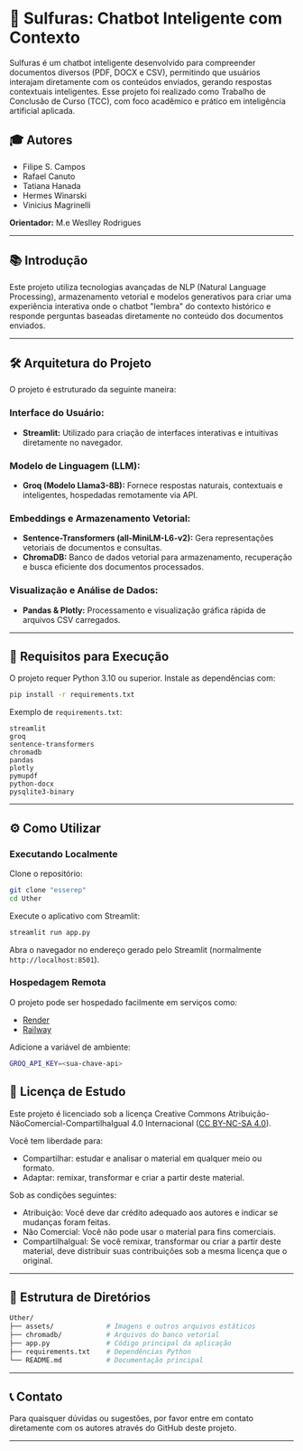 # 🔨 Sulfuras: Chatbot Inteligente com Contexto

Sulfuras é um chatbot inteligente desenvolvido para compreender documentos diversos (PDF, DOCX e CSV), permitindo que usuários interajam diretamente com os conteúdos enviados, gerando respostas contextuais inteligentes. Esse projeto foi realizado como Trabalho de Conclusão de Curso (TCC), com foco acadêmico e prático em inteligência artificial aplicada.

## 🎓 Autores

- Filipe S. Campos
- Rafael Canuto
- Tatiana Hanada
- Hermes Winarski
- Vinicius Magrinelli

**Orientador:** M.e Weslley Rodrigues

---

## 📚 Introdução

Este projeto utiliza tecnologias avançadas de NLP (Natural Language Processing), armazenamento vetorial e modelos generativos para criar uma experiência interativa onde o chatbot "lembra" do contexto histórico e responde perguntas baseadas diretamente no conteúdo dos documentos enviados.

---

## 🛠️ Arquitetura do Projeto

O projeto é estruturado da seguinte maneira:

### Interface do Usuário:
- **Streamlit:** Utilizado para criação de interfaces interativas e intuitivas diretamente no navegador.

### Modelo de Linguagem (LLM):
- **Groq (Modelo Llama3-8B):** Fornece respostas naturais, contextuais e inteligentes, hospedadas remotamente via API.

### Embeddings e Armazenamento Vetorial:
- **Sentence-Transformers (all-MiniLM-L6-v2):** Gera representações vetoriais de documentos e consultas.
- **ChromaDB:** Banco de dados vetorial para armazenamento, recuperação e busca eficiente dos documentos processados.

### Visualização e Análise de Dados:
- **Pandas & Plotly:** Processamento e visualização gráfica rápida de arquivos CSV carregados.

---

## 🚩 Requisitos para Execução

O projeto requer Python 3.10 ou superior. Instale as dependências com:

```bash
pip install -r requirements.txt
```

Exemplo de `requirements.txt`:

```text
streamlit
groq
sentence-transformers
chromadb
pandas
plotly
pymupdf
python-docx
pysqlite3-binary
```

---

## ⚙️ Como Utilizar

### Executando Localmente

Clone o repositório:

```bash
git clone "esserep"
cd Uther
```

Execute o aplicativo com Streamlit:

```bash
streamlit run app.py
```

Abra o navegador no endereço gerado pelo Streamlit (normalmente `http://localhost:8501`).

### Hospedagem Remota

O projeto pode ser hospedado facilmente em serviços como:

- [Render](https://render.com)
- [Railway](https://railway.app)

Adicione a variável de ambiente:

```bash
GROQ_API_KEY=<sua-chave-api>
```
## 📖 Licença de Estudo

Este projeto é licenciado sob a licença Creative Commons Atribuição-NãoComercial-CompartilhaIgual 4.0 Internacional ([CC BY-NC-SA 4.0](https://creativecommons.org/licenses/by-nc-sa/4.0/deed.pt_BR)).

Você tem liberdade para:
- Compartilhar: estudar e analisar o material em qualquer meio ou formato.
- Adaptar: remixar, transformar e criar a partir deste material.

Sob as condições seguintes:
- Atribuição: Você deve dar crédito adequado aos autores e indicar se mudanças foram feitas.
- Não Comercial: Você não pode usar o material para fins comerciais.
- CompartilhaIgual: Se você remixar, transformar ou criar a partir deste material, deve distribuir suas contribuições sob a mesma licença que o original.

---

## 📌 Estrutura de Diretórios

```bash
Uther/
├── assets/             # Imagens e outros arquivos estáticos
├── chromadb/           # Arquivos do banco vetorial
├── app.py              # Código principal da aplicação
├── requirements.txt    # Dependências Python
└── README.md           # Documentação principal
```

---

## 📞 Contato

Para quaisquer dúvidas ou sugestões, por favor entre em contato diretamente com os autores através do GitHub deste projeto.

---
